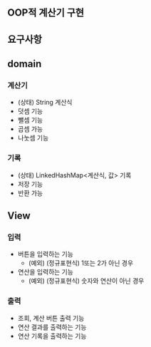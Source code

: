 ## OOP적 계산기 구현

## 요구사항

## domain
### 계산기
- (상태) String 계산식
- 덧셈 기능
- 뺄셈 기능
- 곱셈 가능
- 나눗셈 기능

### 기록
- (상태) LinkedHashMap<계산식, 값> 기록
- 저장 기능
- 반환 가능

## View
### 입력
- 버튼을 입력하는 기능
  - (예외) (정규표현식) 1또는 2가 아닌 경우
- 연산을 입력하는 기능
  - (예외) (정규표현식) 숫자와 연산이 아닌 경우

### 출력
- 조회, 계산 버튼 출력 기능
- 연산 결과를 출력하는 기능
- 연산 기록을 출력하는 기능
